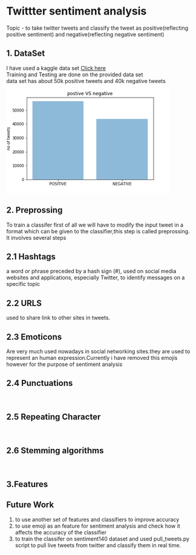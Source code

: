 # Twittter sentiment analysis
Topic - to take twitter tweets and classify the tweet as positive(reflecting positive sentiment) and negative(reflecting negative sentiment)
<br/>

## 1. DataSet
I have used a kaggle data set <a href = "https://www.kaggle.com/c/twitter-sentiment-analysis2">Click here</a><br/>
Training and Testing are done on the provided data set<br/>
data set has about 50k positive tweets and 40k negative tweets
<br/>
<img src = "https://github.com/adibyte95/Twittter-sentiment-analysis/blob/master/charts/comparison.png" alt ="pos_neg chart">

## 2. Preprossing
To train a classifer first of all we will have to modify the input tweet in a format which can be given to the classifier,this step is called preprossing.<br/>
It involves several steps<br/>

## 2.1 Hashtags
a word or phrase preceded by a hash sign (#), used on social media websites and applications, especially Twitter, to identify messages on a specific topic

## 2.2 URLS
used to share link to other sites in tweets.
<br/>

## 2.3 Emoticons
Are very much used nowadays in social networking sites.they are used to represent an human expression.Currently i have removed this emojis 
however for the purpose of sentiment analysis
<br/>

## 2.4 Punctuations
<br/>

## 2.5 Repeating Character
<br/>

## 2.6 Stemming algorithms
<br/>



## 3.Features 

## Future Work
1. to use another set of features and classifiers to improve accuracy
2. to use emoji as an feature for sentiment analysis and check how it affects the accuracy of the classifier
3. to train the classifer on sentiment140 dataset and used pull_tweets.py script to pull live tweets from twitter and classify them 
    in real time.
